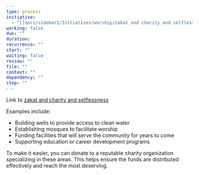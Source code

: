 ```yaml
---
type: process
initiative:
  - "[[docs/sidebar1/Initiatives/worship/zakat and charity and selflessness|zakat and charity and selflessness]]"
working: false
due: ""
duration: 
recurrence: ""
start: ""
waiting: false
review: ""
file: ""
context: ""
dependency: ""
step: ""
---
```


Link to [zakat and charity and selflessness](docs/sidebar1/Initiatives/worship/zakat%20and%20charity%20and%20selflessness.md)

Examples include:

* Building wells to provide access to clean water
* Establishing mosques to facilitate worship
* Funding facilities that will serve the community for years to come
* Supporting education or career development programs

To make it easier, you can donate to a reputable charity organization specializing in these areas. This helps ensure the funds are distributed effectively and reach the most deserving.
